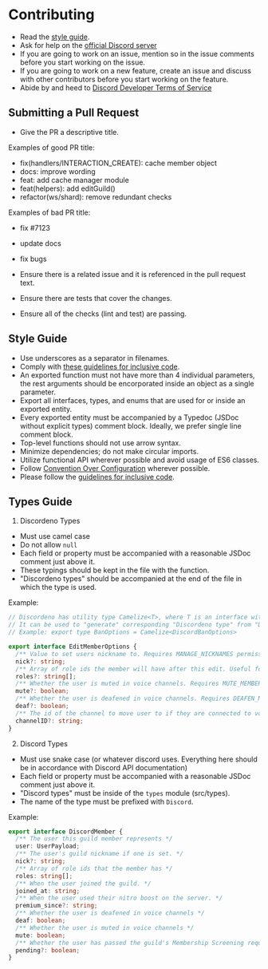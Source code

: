 # Contributing

- Read the [style guide](#style-guide).
- Ask for help on the [official Discord server](https:)
- If you are going to work on an issue, mention so in the issue comments before
  you start working on the issue.
- If you are going to work on a new feature, create an issue and discuss with
  other contributors before you start working on the feature.
- Abide by and heed to
  [Discord Developer Terms of Service](https://discord.com/developers/docs/legal)

## Submitting a Pull Request

- Give the PR a descriptive title.

Examples of good PR title:

- fix(handlers/INTERACTION_CREATE): cache member object
- docs: improve wording
- feat: add cache manager module
- feat(helpers): add editGuild()
- refactor(ws/shard): remove redundant checks

Examples of bad PR title:

- fix #7123
- update docs
- fix bugs

- Ensure there is a related issue and it is referenced in the pull request text.
- Ensure there are tests that cover the changes.
- Ensure all of the checks (lint and test) are passing.

## Style Guide

- Use underscores as a separator in filenames.
- Comply with
  [these guidelines for inclusive code](https://chromium.googlesource.com/chromium/src/+/master/styleguide/inclusive_code.md).
- An exported function must not have more than 4 individual parameters, the rest
  arguments should be encorporated inside an object as a single parameter.
- Export all interfaces, types, and enums that are used for or inside an
  exported entity.
- Every exported entity must be accompanied by a Typedoc (JSDoc without explicit
  types) comment block. Ideally, we prefer single line comment block.
- Top-level functions should not use arrow syntax.
- Minimize dependencies; do not make circular imports.
- Utilize functional API wherever possible and avoid usage of ES6 classes.
- Follow
  [Convention Over Configuration](https://en.wikipedia.org/wiki/Convention_over_configuration)
  wherever possible.
- Please follow the
  [guidelines for inclusive code](https://chromium.googlesource.com/chromium/src/+/master/styleguide/inclusive_code.md).

## Types Guide

1. Discordeno Types

- Must use camel case
- Do not allow `null`
- Each field or property must be accompanied with a reasonable JSDoc comment
  just above it.
- These typings should be kept in the file with the function.
- "Discordeno types" should be accompanied at the end of the file in which the
  type is used.

Example:

```ts
// Discordeno has utility type Camelize<T>, where T is an interface with keys in snake case.
// It can be used to "generate" corresponding "Discordeno type" from "Discord type".
// Example: export type BanOptions = Camelize<DiscordBanOptions>

export interface EditMemberOptions {
  /** Value to set users nickname to. Requires MANAGE_NICKNAMES permission. */
  nick?: string;
  /** Array of role ids the member will have after this edit. Useful for adding/removing multiple roles in 1 API call. Requires MANAGE_ROLES permission. */
  roles?: string[];
  /** Whether the user is muted in voice channels. Requires MUTE_MEMBERS permission. */
  mute?: boolean;
  /** Whether the user is deafened in voice channels. Requires DEAFEN_MEMBERS permission. */
  deaf?: boolean;
  /** The id of the channel to move user to if they are connected to voice. To kick the user from their current channel, set to null. Requires MOVE_MEMBERS permission. When moving members to channels, must have permissions to both CONNECT to the channel and have the MOVE_MEMBER permission. */
  channelID?: string;
}
```

2. Discord Types

- Must use snake case (or whatever discord uses. Everything here should be in
  accordance with Discord API documentation)
- Each field or property must be accompanied with a reasonable JSDoc comment
  just above it.
- "Discord types" must be inside of the `types` module (src/types).
- The name of the type must be prefixed with `Discord`.

Example:

```ts
export interface DiscordMember {
  /** The user this guild member represents */
  user: UserPayload;
  /** The user's guild nickname if one is set. */
  nick?: string;
  /** Array of role ids that the member has */
  roles: string[];
  /** When the user joined the guild. */
  joined_at: string;
  /** When the user used their nitro boost on the server. */
  premium_since?: string;
  /** Whether the user is deafened in voice channels */
  deaf: boolean;
  /** Whether the user is muted in voice channels */
  mute: boolean;
  /** Whether the user has passed the guild's Membership Screening requirements */
  pending?: boolean;
}
```

